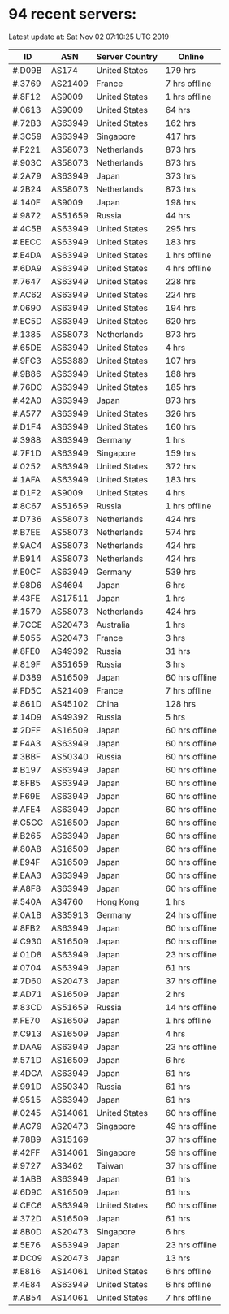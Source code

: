 # 94 recent servers:

Latest update at: Sat Nov 02 07:10:25 UTC 2019

| ID | ASN | Server Country | Online |
| -- | --- | -------------- | ------ |
| #.D09B | AS174 | United States | 179 hrs |
| #.3769 | AS21409 | France | 7 hrs offline |
| #.8F12 | AS9009 | United States | 1 hrs offline |
| #.0613 | AS9009 | United States | 64 hrs |
| #.72B3 | AS63949 | United States | 162 hrs |
| #.3C59 | AS63949 | Singapore | 417 hrs |
| #.F221 | AS58073 | Netherlands | 873 hrs |
| #.903C | AS58073 | Netherlands | 873 hrs |
| #.2A79 | AS63949 | Japan | 373 hrs |
| #.2B24 | AS58073 | Netherlands | 873 hrs |
| #.140F | AS9009 | Japan | 198 hrs |
| #.9872 | AS51659 | Russia | 44 hrs |
| #.4C5B | AS63949 | United States | 295 hrs |
| #.EECC | AS63949 | United States | 183 hrs |
| #.E4DA | AS63949 | United States | 1 hrs offline |
| #.6DA9 | AS63949 | United States | 4 hrs offline |
| #.7647 | AS63949 | United States | 228 hrs |
| #.AC62 | AS63949 | United States | 224 hrs |
| #.0690 | AS63949 | United States | 194 hrs |
| #.EC5D | AS63949 | United States | 620 hrs |
| #.1385 | AS58073 | Netherlands | 873 hrs |
| #.65DE | AS63949 | United States | 4 hrs |
| #.9FC3 | AS53889 | United States | 107 hrs |
| #.9B86 | AS63949 | United States | 188 hrs |
| #.76DC | AS63949 | United States | 185 hrs |
| #.42A0 | AS63949 | Japan | 873 hrs |
| #.A577 | AS63949 | United States | 326 hrs |
| #.D1F4 | AS63949 | United States | 160 hrs |
| #.3988 | AS63949 | Germany | 1 hrs |
| #.7F1D | AS63949 | Singapore | 159 hrs |
| #.0252 | AS63949 | United States | 372 hrs |
| #.1AFA | AS63949 | United States | 183 hrs |
| #.D1F2 | AS9009 | United States | 4 hrs |
| #.8C67 | AS51659 | Russia | 1 hrs offline |
| #.D736 | AS58073 | Netherlands | 424 hrs |
| #.B7EE | AS58073 | Netherlands | 574 hrs |
| #.9AC4 | AS58073 | Netherlands | 424 hrs |
| #.B914 | AS58073 | Netherlands | 424 hrs |
| #.E0CF | AS63949 | Germany | 539 hrs |
| #.98D6 | AS4694 | Japan | 6 hrs |
| #.43FE | AS17511 | Japan | 1 hrs |
| #.1579 | AS58073 | Netherlands | 424 hrs |
| #.7CCE | AS20473 | Australia | 1 hrs |
| #.5055 | AS20473 | France | 3 hrs |
| #.8FE0 | AS49392 | Russia | 31 hrs |
| #.819F | AS51659 | Russia | 3 hrs |
| #.D389 | AS16509 | Japan | 60 hrs offline |
| #.FD5C | AS21409 | France | 7 hrs offline |
| #.861D | AS45102 | China | 128 hrs |
| #.14D9 | AS49392 | Russia | 5 hrs |
| #.2DFF | AS16509 | Japan | 60 hrs offline |
| #.F4A3 | AS63949 | Japan | 60 hrs offline |
| #.3BBF | AS50340 | Russia | 60 hrs offline |
| #.B197 | AS63949 | Japan | 60 hrs offline |
| #.8FB5 | AS63949 | Japan | 60 hrs offline |
| #.F69E | AS63949 | Japan | 60 hrs offline |
| #.AFE4 | AS63949 | Japan | 60 hrs offline |
| #.C5CC | AS16509 | Japan | 60 hrs offline |
| #.B265 | AS63949 | Japan | 60 hrs offline |
| #.80A8 | AS16509 | Japan | 60 hrs offline |
| #.E94F | AS16509 | Japan | 60 hrs offline |
| #.EAA3 | AS63949 | Japan | 60 hrs offline |
| #.A8F8 | AS63949 | Japan | 60 hrs offline |
| #.540A | AS4760 | Hong Kong | 1 hrs |
| #.0A1B | AS35913 | Germany | 24 hrs offline |
| #.8FB2 | AS63949 | Japan | 60 hrs offline |
| #.C930 | AS16509 | Japan | 60 hrs offline |
| #.01D8 | AS63949 | Japan | 23 hrs offline |
| #.0704 | AS63949 | Japan | 61 hrs |
| #.7D60 | AS20473 | Japan | 37 hrs offline |
| #.AD71 | AS16509 | Japan | 2 hrs |
| #.83CD | AS51659 | Russia | 14 hrs offline |
| #.FE70 | AS16509 | Japan | 1 hrs offline |
| #.C913 | AS16509 | Japan | 4 hrs |
| #.DAA9 | AS63949 | Japan | 23 hrs offline |
| #.571D | AS16509 | Japan | 6 hrs |
| #.4DCA | AS63949 | Japan | 61 hrs |
| #.991D | AS50340 | Russia | 61 hrs |
| #.9515 | AS63949 | Japan | 61 hrs |
| #.0245 | AS14061 | United States | 60 hrs offline |
| #.AC79 | AS20473 | Singapore | 49 hrs offline |
| #.78B9 | AS15169 |  | 37 hrs offline |
| #.42FF | AS14061 | Singapore | 59 hrs offline |
| #.9727 | AS3462 | Taiwan | 37 hrs offline |
| #.1ABB | AS63949 | Japan | 61 hrs |
| #.6D9C | AS16509 | Japan | 61 hrs |
| #.CEC6 | AS63949 | United States | 60 hrs offline |
| #.372D | AS16509 | Japan | 61 hrs |
| #.8B0D | AS20473 | Singapore | 6 hrs |
| #.5E76 | AS63949 | Japan | 23 hrs offline |
| #.DC09 | AS20473 | Japan | 13 hrs |
| #.E816 | AS14061 | United States | 6 hrs offline |
| #.4E84 | AS63949 | United States | 6 hrs offline |
| #.AB54 | AS14061 | United States | 7 hrs offline |

